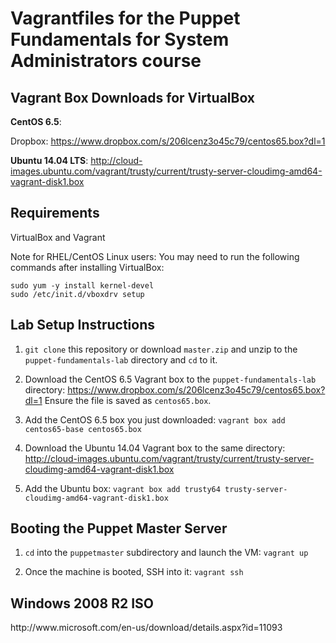 <h1>Vagrantfiles for the Puppet Fundamentals for System Administrators course</h1>

<h2>Vagrant Box Downloads for VirtualBox</h2>
<b>CentOS 6.5</b>:


Dropbox: https://www.dropbox.com/s/206lcenz3o45c79/centos65.box?dl=1

<b>Ubuntu 14.04 LTS</b>: http://cloud-images.ubuntu.com/vagrant/trusty/current/trusty-server-cloudimg-amd64-vagrant-disk1.box

<h2>Requirements</h2>
VirtualBox and Vagrant

Note for RHEL/CentOS Linux users: You may need to run the following commands after installing VirtualBox:

`sudo yum -y install kernel-devel`<br>
`sudo /etc/init.d/vboxdrv setup`

<h2>Lab Setup Instructions</h2>

1. `git clone` this repository or download `master.zip` and unzip to the `puppet-fundamentals-lab` directory and `cd` to it.

2. Download the CentOS 6.5 Vagrant box to the `puppet-fundamentals-lab` directory: 
https://www.dropbox.com/s/206lcenz3o45c79/centos65.box?dl=1 
Ensure the file is saved as `centos65.box`.

3. Add the CentOS 6.5 box you just downloaded:
`vagrant box add centos65-base centos65.box`

4. Download the Ubuntu 14.04 Vagrant box to the same directory:
http://cloud-images.ubuntu.com/vagrant/trusty/current/trusty-server-cloudimg-amd64-vagrant-disk1.box

5. Add the Ubuntu box:
`vagrant box add trusty64 trusty-server-cloudimg-amd64-vagrant-disk1.box`

<h2>Booting the Puppet Master Server</h2>

1. `cd` into the `puppetmaster` subdirectory and launch the VM:
`vagrant up`

2. Once the machine is booted, SSH into it:
`vagrant ssh`

<h2>Windows 2008 R2 ISO</h2>
http://www.microsoft.com/en-us/download/details.aspx?id=11093
